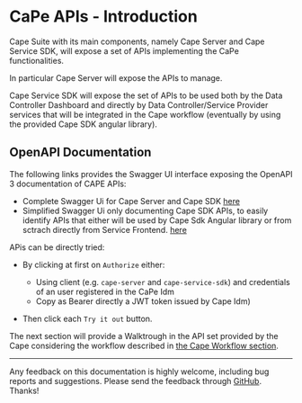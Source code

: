 # CaPe APIs - Introduction 

Cape Suite with its main components, namely Cape Server and Cape Service SDK, will expose a set of APIs implementing the CaPe functionalities.

In particular Cape Server will expose the APIs to manage.

Cape Service SDK will expose the set of APIs to be used both by the Data Controller Dashboard and directly by Data Controller/Service Provider services that will be integrated in the Cape workflow (eventually by using the provided Cape SDK angular library).

## OpenAPI Documentation

The following links provides the Swagger UI interface exposing the OpenAPI 3 documentation of CAPE APIs:

  - Complete Swagger Ui for Cape Server and Cape SDK [here](https://www.cape-suite.eu/swagger-ui)
  - Simplified Swagger Ui only documenting Cape SDK APIs, to easily identify APIs that either will be used by Cape Sdk Angular library or from sctrach directly from Service Frontend. [here](https://www.cape-suite.eu/cape-service-sdk/swagger-ui.html)
  
APis can be directly tried:

 -  By clicking at first on `Authorize` either:
     * Using client (e.g. `cape-server` and `cape-service-sdk`) and credentials of an user registered in the CaPe Idm
     * Copy as Bearer directly a JWT token issued by Cape Idm)
	 
 -  Then click each `Try it out` button.
  

The next section will provide a Walktrough in the API set provided by the Cape considering the workflow described in [the Cape Workflow section](../workflow/workflow).

---

Any feedback on this documentation is highly welcome, including bug reports and
suggestions. Please send the feedback through
[GitHub](https://github.com/OPSILab/Cape). Thanks!

